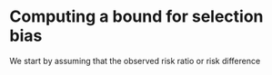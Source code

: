 # Computing a bound for selection bias

We start by assuming that the observed risk ratio or risk difference